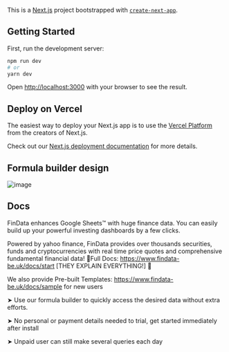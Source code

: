This is a [Next.js](https://nextjs.org/) project bootstrapped with [`create-next-app`](https://github.com/vercel/next.js/tree/canary/packages/create-next-app).

## Getting Started

First, run the development server:

```bash
npm run dev
# or
yarn dev
```

Open [http://localhost:3000](http://localhost:3000) with your browser to see the result.

## Deploy on Vercel

The easiest way to deploy your Next.js app is to use the [Vercel Platform](https://vercel.com/new?utm_medium=default-template&filter=next.js&utm_source=create-next-app&utm_campaign=create-next-app-readme) from the creators of Next.js.

Check out our [Next.js deployment documentation](https://nextjs.org/docs/deployment) for more details.

## Formula builder design

![image](https://user-images.githubusercontent.com/14119632/196391148-19ade442-b9c4-483c-890d-6755c2a5dc72.png)

## Docs

FinData enhances Google Sheets™ with huge finance data. You can easily build up your powerful investing dashboards by a few clicks. 

Powered by yahoo finance, FinData provides over thousands securities, funds and cryptocurrencies with real time price quotes and comprehensive fundamental financial data! 📔Full Docs: https://www.findata-be.uk/docs/start [THEY EXPLAIN EVERYTHING!] 📔

We also provide Pre-built Templates: https://www.findata-be.uk/docs/sample for new users 

➤ Use our formula builder to quickly access the desired data without extra efforts. 

➤ No personal or payment details needed to trial, get started immediately after install

➤ Unpaid user can still make several queries each day

